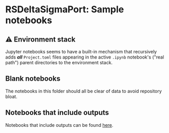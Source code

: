 # RSDeltaSigmaPort: Sample notebooks

## :warning: Environment stack
Jupyter notebooks seems to have a built-in mechanism that recursively adds
***all*** `Project.toml` files appearing in the active `.ipynb` notebook's
("real path") parent directories to the environment stack.

## Blank notebooks
The notebooks in this folder should all be clear of data to avoid repository bloat.

## Notebooks that include outputs
Notebooks that include outputs can be found [here]().
